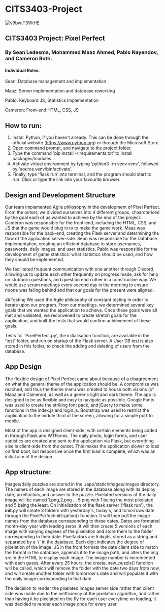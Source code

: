 # CITS3403-Project
![v9bwtT3WtHE](https://github.com/user-attachments/assets/442179e2-97ea-4240-b0cb-197ffe08b701)

## CITS3403 Project: Pixel Perfect

### By Sean Ledesma, Mohammed Maaz Ahmed, Pablo Nayendov, and Cameron Roth.

#### Individual Roles:

Sean: Database management and implementation

Maaz: Server implementation and database reworking

Pablo: Keyboard JS, Statistics Implementation

Cameron: Front-end HTML, CSS, JS

## How to run:
1. Install Python, if you haven't already. This can be done through the official website (https://www.python.org) or through the Microsoft Store.
2. Open command prompt, and navigate to the project folder.
3. Type the command 'pip install -r requirements.txt' to install packages/modules.
4. Activate virtual environment by typing 'python3 -m venv venv', followed by 'source venv/bin/activate'.
5. Finally, type 'flask run' into terminal, and the program should start to run. Click or type the link into your favourite browser.

## Design and Development Structure
Our team implemented Agile philosophy in the development of Pixel Perfect. From the outset, we divided ourselves into 4 different groups, chaarcterised by the goal each of us wanted to achieve by the end of the project. 
Cameron was responsible for the front-end, including the HTML, CSS, and JS that the game would plug in to to make the game work. 
Maaz was responsible for the back-end, creating the Flask server and determining the flow of the application server-side. 
Sean was responsible for the Database implementation, creating an efficient database to store usernames, passwords, daily images, and user statistics.
Pablo was responsible for the development of game statistics: what statistics should be used, and how they should be implemented.

We facilitated frequent communication with one another through Discord, allowing us to update each other frequently on progress made, ask for help on stubborn questions, and question each other in a constructive way. We would use scrum meetings every second day in the morning to ensure noone was falling behind and that our goals for the present were aligned.

##Testing
We used the Agile philosophy of constant testing in order to iterate upon our program. From our meetings, we determined several key goals that we wanted the application to achieve. Once these goals were all met and validated, we reconvened to create stretch goals for the application, and built the tests that would confirm achievement of these goals.

Tests for 'PixelPerfect.py', the initialisation function, are available in the 'test' folder, and run on startup of the Flask server. A User DB test is also stored in this folder, to check the adding and deleting of users from the database.

## App Design
The flexible design of Pixel Perfect came about because of a disagreement on what the general theme of the application should be. A compromise was reached, and thus the theme menu was created to house both visions (of Maaz and Cameron), as well as a generic light and dark theme.
The app is designed to be as flexible and easy to navigate as possible. Google Fonts was used to create the striking font pack, and jQuery to make some functions in the index.js and login.js. Bootstrap was used to restrict the application to the middle third of the screen, allowing for a simple port to mobile.

Most of the app is designed client-side, with certain elements being added in through Flask and WTForms. The daily photo, login forms, and user statistics are created and sent to the application via Flask, but everything else is client-side from the outset. This makes the application slower to load on first boot, but responsive once the first load is complete, which was an initial aim of the design.

## App structure:
Images/daily puzzles are stored in the ./app/static/images/images directory.
The names of each image are stored in the database along with its deploy date, pixelfactors,and answer to the puzzle.
Pixelated versions of the daily image will be named 1.png,2.png ... 5.png with 1 being the most pixelated and 5 being the least.
On initialisation of the flask server ('flask run'), the __init__.py will create 3 folders with yesterday's, today's, and tomorrows date through the PixelPerfectinitilization() function.
It will then pull the image names from the database corresponding to these dates. Dates are formated month-day-year with leading zeros.
it will then create 5 versions of each image with varying degrees of the pixelation and store them to the folder corresponding to their date.
Pixelfactors are 5 digits, stored as a string and separated by a '/' in the database. Each digit indicates the degree of pixelation of the image.
JS in the front formats the date client side to match the format in the database, appends it to the image path, and alters the img src in the HTML to display
each image. The image number is incremented with each guess.
After every 25 hours, the create_new_puzzle() function will  be called, which will remove the folder with the date two days from now, and will create another folder with tomorrow's date and will populate it with the daily image corresponding to that date.

The decision to render the pixelated images server side rather than client side was made due to the inefficiency of the pixelation algorithm, and rather than having it be pixelated on the fly for each user everytime on loading, it was decided to render each image once for every user.
